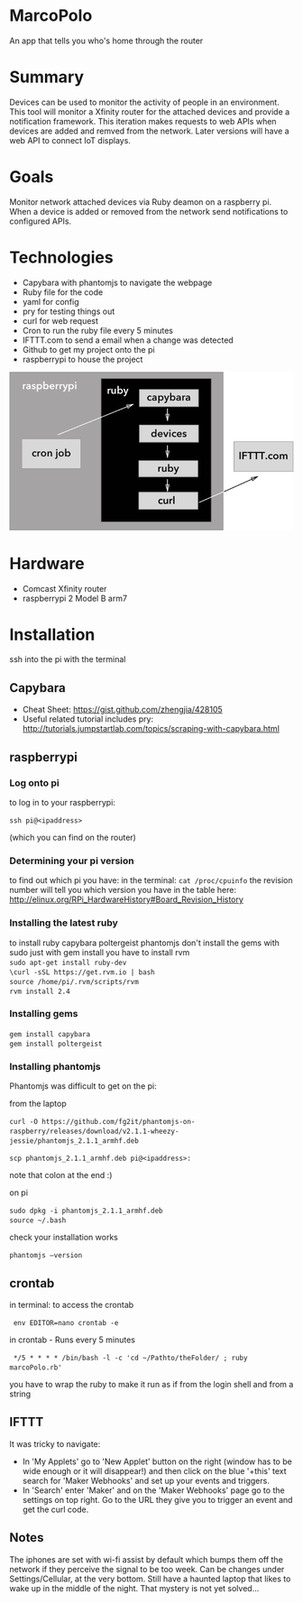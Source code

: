 # MarcoPolo
An app that tells you who's home through the router

# Summary  
Devices can be used to monitor the activity of people in an environment. This tool will monitor a Xfinity router for the attached devices and provide a notification framework. This iteration makes requests to web APIs when devices are added and remved from the network. Later versions will have a web API to connect IoT displays.  

# Goals  
Monitor network attached devices via Ruby deamon on a raspberry pi. When a device is added or removed from the network send notifications to configured APIs.

# Technologies  
* Capybara with phantomjs to navigate the webpage
* Ruby file for the code
* yaml for config
* pry for testing things out
* curl for web request
* Cron to run the ruby file every 5 minutes
* IFTTT.com to send a email when a change was detected
* Github to get my project onto the pi
* raspberrypi to house the project

![workflow](./workflow.png)

# Hardware
* Comcast Xfinity router
* raspberrypi 2 Model B arm7  

# Installation
ssh into the pi with the terminal  

## Capybara   
* Cheat Sheet: https://gist.github.com/zhengjia/428105
* Useful related tutorial includes pry: http://tutorials.jumpstartlab.com/topics/scraping-with-capybara.html

## raspberrypi  

### Log onto pi

to log in to your raspberrypi:

`ssh pi@<ipaddress>`

(which you can find on the router)

### Determining your pi version

to find out which pi you have:
in the terminal:
``cat /proc/cpuinfo``
the revision number will tell you which version you have in the table here:
http://elinux.org/RPi_HardwareHistory#Board_Revision_History

### Installing the latest ruby

to install ruby capybara poltergeist phantomjs
don't install the gems with sudo just with gem install
you have to install rvm  
``sudo apt-get install ruby-dev``  
``\curl -sSL https://get.rvm.io | bash``  
``source /home/pi/.rvm/scripts/rvm ``  
``rvm install 2.4``

### Installing gems

``gem install capybara``  
``gem install poltergeist ``

### Installing phantomjs

Phantomjs was difficult to get on the pi:

from the laptop  

``curl -O https://github.com/fg2it/phantomjs-on-raspberry/releases/download/v2.1.1-wheezy-jessie/phantomjs_2.1.1_armhf.deb``

``scp phantomjs_2.1.1_armhf.deb pi@<ipaddress>:``

note that colon at the end :)

on pi  

``sudo dpkg -i phantomjs_2.1.1_armhf.deb``  
``source ~/.bash``

check your installation works

``phantomjs —version``

## crontab  
in terminal: to access the crontab   

  ``  env EDITOR=nano crontab -e  ``  

in crontab - Runs every 5 minutes  

   ``  */5 * * * * /bin/bash -l -c 'cd ~/Pathto/theFolder/ ; ruby marcoPolo.rb'  ``  

  you have to wrap the ruby to make it run as if from the login shell and from a string  

## IFTTT  
It was tricky to navigate:  

* In 'My Applets' go to 'New Applet' button on the right (window has to be wide enough or it will disappear!) and then click on the blue '+this' text search for 'Maker Webhooks' and set up your events and triggers.
* In 'Search' enter 'Maker' and on the 'Maker Webhooks' page go to the settings on top right. Go to the URL they give you to trigger an event and get the curl code.  

## Notes  
The iphones are set with wi-fi assist by default which bumps them off the network if they perceive the signal to be too week. Can be changes under Settings/Cellular, at the very bottom.
Still have a haunted laptop that likes to wake up in the middle of the night. That mystery is not yet solved...
